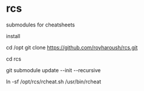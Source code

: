 # rcs
submodules for cheatsheets 


install 

cd /opt
git clone https://github.com/royharoush/rcs.git

cd rcs

git submodule update --init --recursive

ln -sf /opt/rcs/rcheat.sh /usr/bin/rcheat

